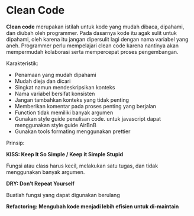 # Clean Code

**Clean code** merupakan istilah untuk kode yang mudah dibaca, dipahami, dan diubah oleh programmer. Pada dasarnya kode itu agak sulit untuk dipahami, oleh karena itu jangan dipersulit lagi dengan nama variabel yang aneh. Programmer perlu mempelajari clean code karena nantinya akan mempermudah kolaborasi serta mempercepat proses pengembangan.

Karakteristik:

- Penamaan yang mudah dipahami
- Mudah dieja dan dicari
- Singkat namun mendeskripsikan konteks
- Nama variabel bersifat konsisten
- Jangan tambahkan konteks yang tidak penting
- Memberikan komentar pada proses penting yang berjalan
- Function tidak memiliki banyak argumen
- Gunakan style guide penulisan code. untuk javascript dapat menggunakan style guide AirBnB
- Gunakan tools formating menggunakan prettier

Prinsip:

**KISS: Keep It So Simple / Keep it Simple Stupid**

Fungsi atau class harus kecil, melakukan satu tugas, dan tidak menggunakan banyak argumen.

**DRY: Don’t Repeat Yourself**

Buatlah fungsi yang dapat digunakan berulang

**Refactoring: Mengubah kode menjadi lebih efisien untuk di-maintain**
